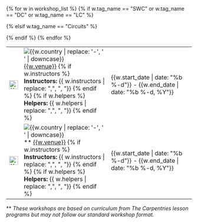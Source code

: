 <table class="table table-striped" style="width: 100%;">
{% for w in workshop_list  %}
    {% if w.tag_name == "SWC" or w.tag_name == "DC" or w.tag_name == "LC" %}
    <tr>
    <td>
        <img src="{{site.url}}/assets/img/logos/{{ w.tag_name | downcase}}.png" title="{{ w.tag_name }} workshop" alt="{{ w.tag_name }} logo" width="24" height="24" class="flags"/>
    </td>
    <td>
      <img src="{{site.url}}/assets/img/flags/{{site.flag_size}}/{{w.country | downcase}}.png" title="{{w.country | replace: '-', ' '}}" alt="{{w.country | replace: '-', ' ' | downcase}}"  class="flags"/>
      <a href="{{w.url}}">{{w.venue}}</a>
      {% if w.instructors %}
          <br/>
          <b>Instructors:</b> {{ w.instructors | replace: ",", ", "}}
      {% endif %}
      {% if w.helpers %}
          <br/>
          <b>Helpers:</b> {{ w.helpers  | replace: ",", ", "}}
      {% endif %}
	</td>
	<td>
		{{w.start_date | date: "%b %-d"}} - {{w.end_date | date: "%b %-d, %Y"}}
	</td>
	</tr>

  {% elsif w.tag_name == "Circuits" %}
  <tr>
  <td>
      <img src="{{site.url}}/assets/img/logos/cp.svg" title="{{ w.tag_name }} workshop" alt="{{ w.tag_name }} logo" width="24" height="24" class="flags"/>
  </td>
  <td>
    <img src="{{site.url}}/assets/img/flags/{{site.flag_size}}/{{w.country | downcase}}.png" title="{{w.country | replace: '-', ' '}}" alt="{{w.country | replace: '-', ' ' | downcase}}"  class="flags"/>
    ** <a href="{{w.url}}">{{w.venue}}</a>
    {% if w.instructors %}
        <br/>
        <b>Instructors:</b> {{ w.instructors | replace: ",", ", "}}
    {% endif %}
    {% if w.helpers %}
        <br/>
        <b>Helpers:</b> {{ w.helpers  | replace: ",", ", "}}
    {% endif %}
  </td>
  <td>
    {{w.start_date | date: "%b %-d"}} - {{w.end_date | date: "%b %-d, %Y"}}
  </td>
  </tr>


  {% endif %}
{% endfor %}
</table>

** <i>These workshops are based on curriculum from The Carpentries lesson programs but may not follow our standard workshop format.</i>

<br><br>